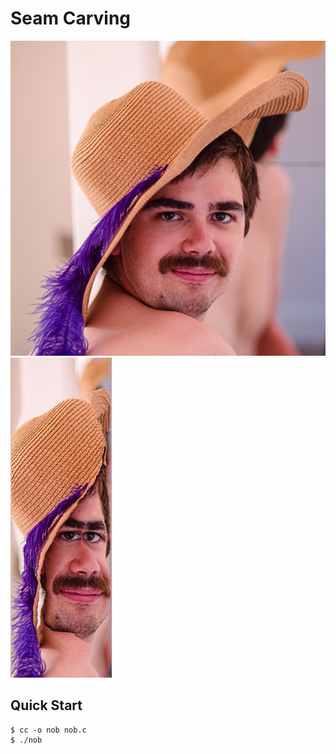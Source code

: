 # Seam Carving

![Lena_512](./Lena_512.png)
![Lena_162](./Lena_162.png)


## Quick Start

```console
$ cc -o nob nob.c
$ ./nob
```
